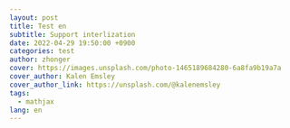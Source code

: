 ```yaml
---
layout: post
title: Test en
subtitle: Support interlization
date: 2022-04-29 19:50:00 +0900
categories: test
author: zhonger
cover: https://images.unsplash.com/photo-1465189684280-6a8fa9b19a7a
cover_author: Kalen Emsley
cover_author_link: https://unsplash.com/@kalenemsley
tags:
  - mathjax
lang: en
---
```

